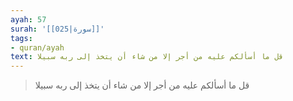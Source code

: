 ```yaml
---
ayah: 57
surah: '[[025|سورة]]'
tags:
- quran/ayah
text: قل ما أسألكم عليه من أجر إلا من شاء أن يتخذ إلى ربه سبيلا
---
```

> قل ما أسألكم عليه من أجر إلا من شاء أن يتخذ إلى ربه سبيلا
